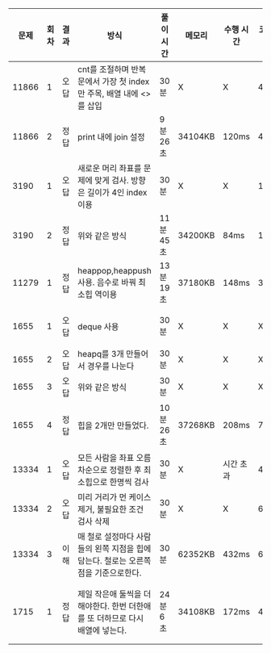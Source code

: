 | 문제  | 회차 | 결과 | 방식                                                         | 풀이 시간 | 메모리  | 수행 시간 | 코드 길이 | 코멘트                           |
| ----- | ---- | ---- | ------------------------------------------------------------ | --------- | ------- | --------- | --------- | -------------------------------- |
| 11866 | 1    | 오답 | cnt를 조절하며 반복문에서 가장 첫 index만 주목, 배열 내에 <>를 삽입 | 30분      | X       | X         | 449B      | 반레가 없는데 출력의 문제 같은데 |
| 11866 | 2    | 정답 | print 내에 join 설정                                         | 9분 26초  | 34104KB | 120ms     | 472B      | 마지막 원소의 자릿수를 고려안했네!                  |
| 3190  | 1    | 오답 | 새로운 머리 좌표를 문제에 맞게 검사. 방향은 길이가 4인 index 이용 | 30분 | X | X | 1140B | 예제 하나만 t가 1이 더나온다..? |
| 3190 | 2 | 정답 | 위와 같은 방식 | 11분 45초 | 34200KB | 84ms | 1104B | 보드는 0이 아니라 1부터 시작! |
| 11279 | 1    | 정답 | heappop,heappush 사용. 음수로 바꿔 최소힙 역이용 | 13분 19초 | 37180KB | 148ms | 306B | 힙 사용법 잊지말자 |
| 1655 | 1 | 오답 | deque 사용 | 30분 | X | X | X | 세개의 최소힙 사용하는 아이디어 너무 늦게 생각났다.. |
| 1655 | 2 | 오답 | heapq를 3개 만들어서 경우를 나눈다 | 30분 | X | X | X | 될것 같은데 완성이안되네 |
| 1655 | 3 | 오답 | 위와 같은 방식 | 30분 | X | X | X | index, typeerror |
| 1655 | 4 | 정답 | 힙을 2개만 만들었다. | 10분 26초 | 37268KB | 208ms | 726B | heappush,heappop하면 0번 index는 무조건 최소! pop할 필요없다.. |
| 13334 | 1 | 오답 | 모든 사람을 좌표 오름차순으로 정렬한 후 최소힙으로 한명씩 검사 | 30분 | X | 시간 초과 | 476B | 더이상 검사할 필요가 없으면 중단해야한다. |
| 13334 | 2 | 오답 | 미리 거리가 먼 케이스 제거, 불필요한 조건 검사 삭제 | 30분 | X | X | 651B | 예외가 존재하는데 원인을 못찾았다.. |
| 13334 | 3 | 이해 | 매 철로 설정마다 사람들의 왼쪽 지점을 힙에 담는다. 철로는 오른쪽 점을 기준으로한다. | 30분 | 62352KB | 432ms | 666B | 너무 어렵다.. |
| 1715 | 1 | 정답 | 제일 작은애 둘씩을 더해야한다. 한번 더한애를 또 더하므로 다시 배열에 넣는다. | 24분 6초 | 34108KB | 172ms | 473B | 그냥 더한애를 바로 또 더하는게 아니라 가장 작은애를 더해야 한다. 다양한 입력을 넣어 정확하게 파악하자. |

